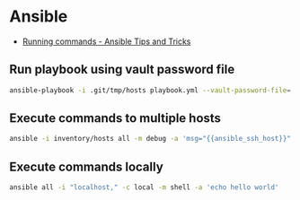 # Ansible

- [Running commands - Ansible Tips and Tricks](https://ansible-tips-and-tricks.readthedocs.io/en/latest/ansible/commands/)

## Run playbook using vault password file

```bash
ansible-playbook -i .git/tmp/hosts playbook.yml --vault-password-file=.git/tmp/password-file
```

## Execute commands to multiple hosts

```bash
ansible -i inventory/hosts all -m debug -a 'msg="{{ansible_ssh_host}}"'
```

## Execute commands locally

```bash
ansible all -i "localhost," -c local -m shell -a 'echo hello world'
```
